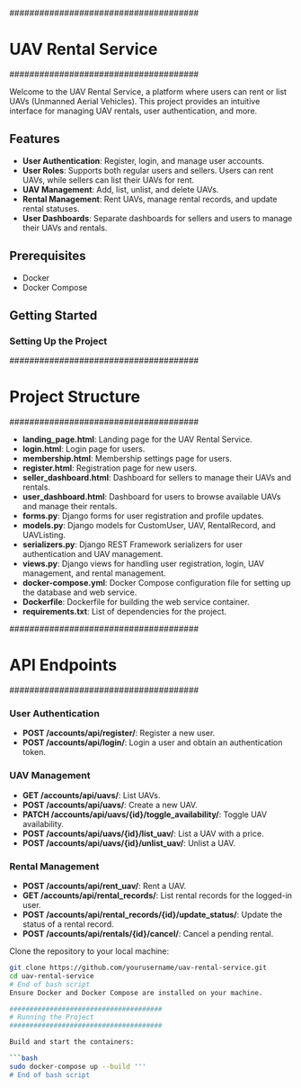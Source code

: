 ######################################
# UAV Rental Service
######################################

Welcome to the UAV Rental Service, a platform where users can rent or list UAVs (Unmanned Aerial Vehicles). This project provides an intuitive interface for managing UAV rentals, user authentication, and more.

## Features

- **User Authentication**: Register, login, and manage user accounts.
- **User Roles**: Supports both regular users and sellers. Users can rent UAVs, while sellers can list their UAVs for rent.
- **UAV Management**: Add, list, unlist, and delete UAVs.
- **Rental Management**: Rent UAVs, manage rental records, and update rental statuses.
- **User Dashboards**: Separate dashboards for sellers and users to manage their UAVs and rentals.

## Prerequisites

- Docker
- Docker Compose

## Getting Started

### Setting Up the Project

######################################
# Project Structure
######################################

- **landing_page.html**: Landing page for the UAV Rental Service.
- **login.html**: Login page for users.
- **membership.html**: Membership settings page for users.
- **register.html**: Registration page for new users.
- **seller_dashboard.html**: Dashboard for sellers to manage their UAVs and rentals.
- **user_dashboard.html**: Dashboard for users to browse available UAVs and manage their rentals.
- **forms.py**: Django forms for user registration and profile updates.
- **models.py**: Django models for CustomUser, UAV, RentalRecord, and UAVListing.
- **serializers.py**: Django REST Framework serializers for user authentication and UAV management.
- **views.py**: Django views for handling user registration, login, UAV management, and rental management.
- **docker-compose.yml**: Docker Compose configuration file for setting up the database and web service.
- **Dockerfile**: Dockerfile for building the web service container.
- **requirements.txt**: List of dependencies for the project.

######################################
# API Endpoints
######################################

### User Authentication

- **POST /accounts/api/register/**: Register a new user.
- **POST /accounts/api/login/**: Login a user and obtain an authentication token.

### UAV Management

- **GET /accounts/api/uavs/**: List UAVs.
- **POST /accounts/api/uavs/**: Create a new UAV.
- **PATCH /accounts/api/uavs/{id}/toggle_availability/**: Toggle UAV availability.
- **POST /accounts/api/uavs/{id}/list_uav/**: List a UAV with a price.
- **POST /accounts/api/uavs/{id}/unlist_uav/**: Unlist a UAV.

### Rental Management

- **POST /accounts/api/rent_uav/**: Rent a UAV.
- **GET /accounts/api/rental_records/**: List rental records for the logged-in user.
- **POST /accounts/api/rental_records/{id}/update_status/**: Update the status of a rental record.
- **POST /accounts/api/rentals/{id}/cancel/**: Cancel a pending rental.


Clone the repository to your local machine:

```bash
git clone https://github.com/yourusername/uav-rental-service.git
cd uav-rental-service
# End of bash script
Ensure Docker and Docker Compose are installed on your machine.

######################################
# Running the Project
######################################

Build and start the containers:

```bash
sudo docker-compose up --build '''
# End of bash script

